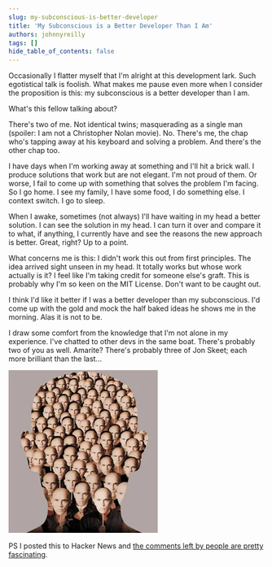 ```yaml
---
slug: my-subconscious-is-better-developer
title: 'My Subconscious is a Better Developer Than I Am'
authors: johnnyreilly
tags: []
hide_table_of_contents: false
---
```


Occasionally I flatter myself that I'm alright at this development lark. Such egotistical talk is foolish. What makes me pause even more when I consider the proposition is this: my subconscious is a better developer than I am.

<!--truncate-->

What's this fellow talking about?

There's two of me. Not identical twins; masquerading as a single man (spoiler: I am not a Christopher Nolan movie). No. There's me, the chap who's tapping away at his keyboard and solving a problem. And there's the other chap too.

I have days when I'm working away at something and I'll hit a brick wall. I produce solutions that work but are not elegant. I'm not proud of them. Or worse, I fail to come up with something that solves the problem I'm facing. So I go home. I see my family, I have some food, I do something else. I context switch. I go to sleep.

When I awake, sometimes (not always) I'll have waiting in my head a better solution. I can see the solution in my head. I can turn it over and compare it to what, if anything, I currently have and see the reasons the new approach is better. Great, right? Up to a point.

What concerns me is this: I didn't work this out from first principles. The idea arrived sight unseen in my head. It totally works but whose work actually is it? I feel like I'm taking credit for someone else's graft. This is probably why I'm so keen on the MIT License. Don't want to be caught out.

I think I'd like it better if I was a better developer than my subconscious. I'd come up with the gold and mock the half baked ideas he shows me in the morning. Alas it is not to be.

I draw some comfort from the knowledge that I'm not alone in my experience. I've chatted to other devs in the same boat. There's probably two of you as well. Amarite? There's probably three of Jon Skeet; each more brilliant than the last...

![a poster from the film Being John Malkovich](beingjohnm.webp)

PS I posted this to Hacker News and [the comments left by people are pretty fascinating](https://news.ycombinator.com/item?id=12942461).
